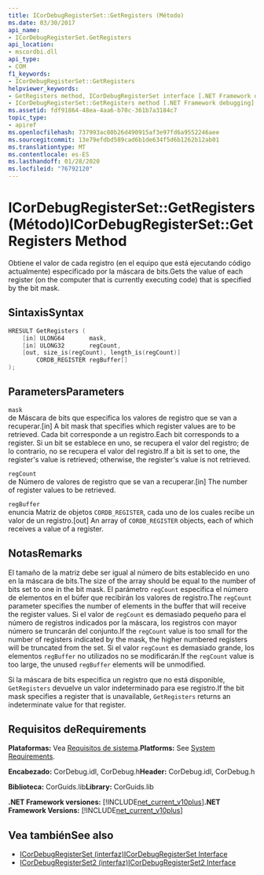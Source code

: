 ```yaml
---
title: ICorDebugRegisterSet::GetRegisters (Método)
ms.date: 03/30/2017
api_name:
- ICorDebugRegisterSet.GetRegisters
api_location:
- mscordbi.dll
api_type:
- COM
f1_keywords:
- ICorDebugRegisterSet::GetRegisters
helpviewer_keywords:
- GetRegisters method, ICorDebugRegisterSet interface [.NET Framework debugging]
- ICorDebugRegisterSet::GetRegisters method [.NET Framework debugging]
ms.assetid: fdf91864-48ea-4aa6-b70c-361b7a3184c7
topic_type:
- apiref
ms.openlocfilehash: 737993ac80b26d490915af3e97fd6a9552246aee
ms.sourcegitcommit: 13e79efdbd589cad6b1de634f5d6b1262b12ab01
ms.translationtype: MT
ms.contentlocale: es-ES
ms.lasthandoff: 01/28/2020
ms.locfileid: "76792120"
---
```

# <a name="icordebugregistersetgetregisters-method"></a><span data-ttu-id="96a08-102">ICorDebugRegisterSet::GetRegisters (Método)</span><span class="sxs-lookup"><span data-stu-id="96a08-102">ICorDebugRegisterSet::GetRegisters Method</span></span>
<span data-ttu-id="96a08-103">Obtiene el valor de cada registro (en el equipo que está ejecutando código actualmente) especificado por la máscara de bits.</span><span class="sxs-lookup"><span data-stu-id="96a08-103">Gets the value of each register (on the computer that is currently executing code) that is specified by the bit mask.</span></span>  
  
## <a name="syntax"></a><span data-ttu-id="96a08-104">Sintaxis</span><span class="sxs-lookup"><span data-stu-id="96a08-104">Syntax</span></span>  
  
```cpp  
HRESULT GetRegisters (  
    [in] ULONG64       mask,   
    [in] ULONG32       regCount,  
    [out, size_is(regCount), length_is(regCount)]  
        CORDB_REGISTER regBuffer[]  
);  
```  
  
## <a name="parameters"></a><span data-ttu-id="96a08-105">Parameters</span><span class="sxs-lookup"><span data-stu-id="96a08-105">Parameters</span></span>  
 `mask`  
 <span data-ttu-id="96a08-106">de Máscara de bits que especifica los valores de registro que se van a recuperar.</span><span class="sxs-lookup"><span data-stu-id="96a08-106">[in] A bit mask that specifies which register values are to be retrieved.</span></span> <span data-ttu-id="96a08-107">Cada bit corresponde a un registro.</span><span class="sxs-lookup"><span data-stu-id="96a08-107">Each bit corresponds to a register.</span></span> <span data-ttu-id="96a08-108">Si un bit se establece en uno, se recupera el valor del registro; de lo contrario, no se recupera el valor del registro.</span><span class="sxs-lookup"><span data-stu-id="96a08-108">If a bit is set to one, the register's value is retrieved; otherwise, the register's value is not retrieved.</span></span>  
  
 `regCount`  
 <span data-ttu-id="96a08-109">de Número de valores de registro que se van a recuperar.</span><span class="sxs-lookup"><span data-stu-id="96a08-109">[in] The number of register values to be retrieved.</span></span>  
  
 `regBuffer`  
 <span data-ttu-id="96a08-110">enuncia Matriz de objetos `CORDB_REGISTER`, cada uno de los cuales recibe un valor de un registro.</span><span class="sxs-lookup"><span data-stu-id="96a08-110">[out] An array of `CORDB_REGISTER` objects, each of which receives a value of a register.</span></span>  
  
## <a name="remarks"></a><span data-ttu-id="96a08-111">Notas</span><span class="sxs-lookup"><span data-stu-id="96a08-111">Remarks</span></span>  
 <span data-ttu-id="96a08-112">El tamaño de la matriz debe ser igual al número de bits establecido en uno en la máscara de bits.</span><span class="sxs-lookup"><span data-stu-id="96a08-112">The size of the array should be equal to the number of bits set to one in the bit mask.</span></span> <span data-ttu-id="96a08-113">El parámetro `regCount` especifica el número de elementos en el búfer que recibirán los valores de registro.</span><span class="sxs-lookup"><span data-stu-id="96a08-113">The `regCount` parameter specifies the number of elements in the buffer that will receive the register values.</span></span> <span data-ttu-id="96a08-114">Si el valor de `regCount` es demasiado pequeño para el número de registros indicados por la máscara, los registros con mayor número se truncarán del conjunto.</span><span class="sxs-lookup"><span data-stu-id="96a08-114">If the `regCount` value is too small for the number of registers indicated by the mask, the higher numbered registers will be truncated from the set.</span></span> <span data-ttu-id="96a08-115">Si el valor `regCount` es demasiado grande, los elementos `regBuffer` no utilizados no se modificarán.</span><span class="sxs-lookup"><span data-stu-id="96a08-115">If the `regCount` value is too large, the unused `regBuffer` elements will be unmodified.</span></span>  
  
 <span data-ttu-id="96a08-116">Si la máscara de bits especifica un registro que no está disponible, `GetRegisters` devuelve un valor indeterminado para ese registro.</span><span class="sxs-lookup"><span data-stu-id="96a08-116">If the bit mask specifies a register that is unavailable, `GetRegisters` returns an indeterminate value for that register.</span></span>  
  
## <a name="requirements"></a><span data-ttu-id="96a08-117">Requisitos de</span><span class="sxs-lookup"><span data-stu-id="96a08-117">Requirements</span></span>  
 <span data-ttu-id="96a08-118">**Plataformas:** Vea [Requisitos de sistema](../../../../docs/framework/get-started/system-requirements.md).</span><span class="sxs-lookup"><span data-stu-id="96a08-118">**Platforms:** See [System Requirements](../../../../docs/framework/get-started/system-requirements.md).</span></span>  
  
 <span data-ttu-id="96a08-119">**Encabezado:** CorDebug.idl, CorDebug.h</span><span class="sxs-lookup"><span data-stu-id="96a08-119">**Header:** CorDebug.idl, CorDebug.h</span></span>  
  
 <span data-ttu-id="96a08-120">**Biblioteca:** CorGuids.lib</span><span class="sxs-lookup"><span data-stu-id="96a08-120">**Library:** CorGuids.lib</span></span>  
  
 <span data-ttu-id="96a08-121">**.NET Framework versiones:** [!INCLUDE[net_current_v10plus](../../../../includes/net-current-v10plus-md.md)]</span><span class="sxs-lookup"><span data-stu-id="96a08-121">**.NET Framework Versions:** [!INCLUDE[net_current_v10plus](../../../../includes/net-current-v10plus-md.md)]</span></span>  
  
## <a name="see-also"></a><span data-ttu-id="96a08-122">Vea también</span><span class="sxs-lookup"><span data-stu-id="96a08-122">See also</span></span>

- [<span data-ttu-id="96a08-123">ICorDebugRegisterSet (interfaz)</span><span class="sxs-lookup"><span data-stu-id="96a08-123">ICorDebugRegisterSet Interface</span></span>](icordebugregisterset-interface.md)
- [<span data-ttu-id="96a08-124">ICorDebugRegisterSet2 (interfaz)</span><span class="sxs-lookup"><span data-stu-id="96a08-124">ICorDebugRegisterSet2 Interface</span></span>](icordebugregisterset2-interface.md)
